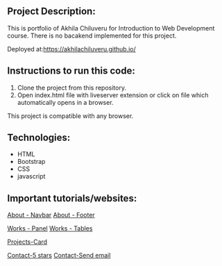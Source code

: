 ## Project Description:

This is portfolio of Akhila Chiluveru for Introduction to Web Development course.
There is no bacakend implemented for this project.

Deployed at:https://akhilachiluveru.github.io/

## Instructions to run this code:

1. Clone the project from this repository.
2. Open index.html file with liveserver extension or click on file which automatically opens in a browser.

This project is compatible with any browser.

## Technologies:

- HTML
- Bootstrap
- CSS
- javascript

## Important tutorials/websites:

[About - Navbar](https://getbootstrap.com/docs/4.3/components/navbar/)
[About - Footer](https://mdbootstrap.com/docs/standard/navigation/footer/)

[Works - Panel](https://getbootstrap.com/docs/4.3/components/collapse/)
[Works - Tables](https://getbootstrap.com/docs/4.0/content/tables/)

[Projects-Card](https://getbootstrap.com/docs/4.0/components/card/)

[Contact-5 stars](https://www.pakainfo.com/bootstrap-5-star-rating-example/)
[Contact-Send email](https://blog.hubspot.com/marketing/html-form-email)
